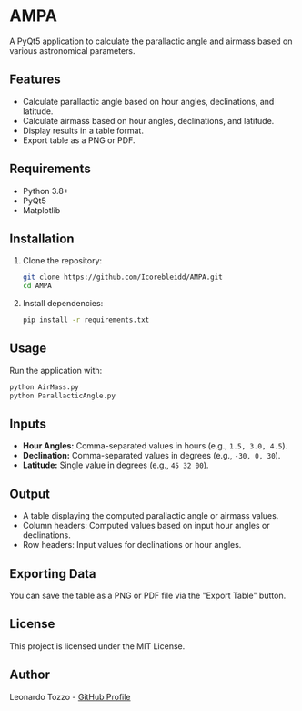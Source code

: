 # AMPA

A PyQt5 application to calculate the parallactic angle and airmass based on various astronomical parameters.

## Features
- Calculate parallactic angle based on hour angles, declinations, and latitude.
- Calculate airmass based on hour angles, declinations, and latitude.
- Display results in a table format.
- Export table as a PNG or PDF.

## Requirements
- Python 3.8+
- PyQt5
- Matplotlib

## Installation
1. Clone the repository:
   ```bash
   git clone https://github.com/Icorebleidd/AMPA.git
   cd AMPA
   ```
2. Install dependencies:
   ```bash
   pip install -r requirements.txt
   ```

## Usage
Run the application with:
```bash
python AirMass.py
python ParallacticAngle.py
```

## Inputs
- **Hour Angles:** Comma-separated values in hours (e.g., `1.5, 3.0, 4.5`).
- **Declination:** Comma-separated values in degrees (e.g., `-30, 0, 30`).
- **Latitude:** Single value in degrees (e.g., `45 32 00`).

## Output
- A table displaying the computed parallactic angle or airmass values.
- Column headers: Computed values based on input hour angles or declinations.
- Row headers: Input values for declinations or hour angles.

## Exporting Data
You can save the table as a PNG or PDF file via the "Export Table" button.

## License
This project is licensed under the MIT License.

## Author
Leonardo Tozzo - [GitHub Profile](https://github.com/Icorebleidd)
